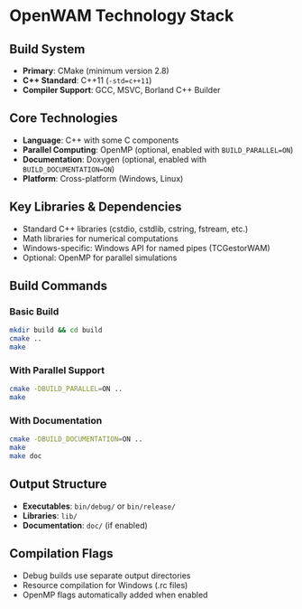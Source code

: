 # OpenWAM Technology Stack

## Build System

- **Primary**: CMake (minimum version 2.8)
- **C++ Standard**: C++11 (`-std=c++11`)
- **Compiler Support**: GCC, MSVC, Borland C++ Builder

## Core Technologies

- **Language**: C++ with some C components
- **Parallel Computing**: OpenMP (optional, enabled with `BUILD_PARALLEL=ON`)
- **Documentation**: Doxygen (optional, enabled with `BUILD_DOCUMENTATION=ON`)
- **Platform**: Cross-platform (Windows, Linux)

## Key Libraries & Dependencies

- Standard C++ libraries (cstdio, cstdlib, cstring, fstream, etc.)
- Math libraries for numerical computations
- Windows-specific: Windows API for named pipes (TCGestorWAM)
- Optional: OpenMP for parallel simulations

## Build Commands

### Basic Build

```bash
mkdir build && cd build
cmake ..
make
```

### With Parallel Support

```bash
cmake -DBUILD_PARALLEL=ON ..
make
```

### With Documentation

```bash
cmake -DBUILD_DOCUMENTATION=ON ..
make
make doc
```

## Output Structure

- **Executables**: `bin/debug/` or `bin/release/`
- **Libraries**: `lib/`
- **Documentation**: `doc/` (if enabled)

## Compilation Flags

- Debug builds use separate output directories
- Resource compilation for Windows (.rc files)
- OpenMP flags automatically added when enabled